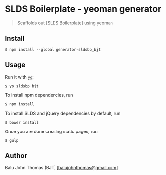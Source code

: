 # SLDS Boilerplate - yeoman generator

> Scaffolds out [SLDS Boilerplate] using yeoman


## Install

```
$ npm install --global generator-sldsbp_bjt
```


## Usage

Run it with [`yo`](https://github.com/yeoman/yo):

```
$ yo sldsbp_bjt
```

To install npm dependencies, run

```
$ npm install
```

To install SLDS and jQuery dependencies by default, run

```
$ bower install
```

Once you are done creating static pages, run

```
$ gulp
```

## Author

Balu John Thomas (BJT) [balujohnthomas@gmail.com]
